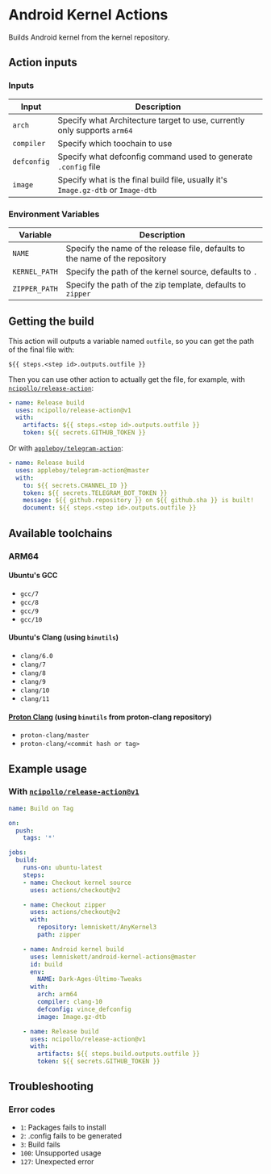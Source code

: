 # Android Kernel Actions

Builds Android kernel from the kernel repository.

## Action inputs

### Inputs

| Input | Description |
| --- | --- |
| `arch` | Specify what Architecture target to use, currently only supports `arm64` |
| `compiler` | Specify which toochain to use |
| `defconfig` | Specify what defconfig command used to generate `.config` file |
| `image` | Specify what is the final build file, usually it's `Image.gz-dtb` or `Image-dtb` |

### Environment Variables

| Variable | Description |
| --- | --- |
| `NAME` | Specify the name of the release file, defaults to the name of the repository |
| `KERNEL_PATH` | Specify the path of the kernel source, defaults to `.` |
| `ZIPPER_PATH` | Specify the path of the zip template, defaults to `zipper` |

## Getting the build

This action will outputs a variable named `outfile`, so you can get the path of the final file with: 
```
${{ steps.<step id>.outputs.outfile }}
```

Then you can use other action to actually get the file, for example, with [`ncipollo/release-action`](https://github.com/ncipollo/release-action):

```yml
- name: Release build
  uses: ncipollo/release-action@v1
  with:
    artifacts: ${{ steps.<step id>.outputs.outfile }}
    token: ${{ secrets.GITHUB_TOKEN }}
```

Or with [`appleboy/telegram-action`](https://github.com/appleboy/telegram-action):

```yml
- name: Release build
  uses: appleboy/telegram-action@master
  with:
    to: ${{ secrets.CHANNEL_ID }}
    token: ${{ secrets.TELEGRAM_BOT_TOKEN }}
    message: ${{ github.repository }} on ${{ github.sha }} is built!
    document: ${{ steps.<step id>.outputs.outfile }}
```

## Available toolchains

### ARM64

#### Ubuntu's GCC

- `gcc/7`
- `gcc/8`
- `gcc/9`
- `gcc/10`

#### Ubuntu's Clang (using `binutils`)

- `clang/6.0`
- `clang/7`
- `clang/8`
- `clang/9`
- `clang/10`
- `clang/11`

#### [Proton Clang](https://github.com/kdrag0n/proton-clang) (using `binutils` from proton-clang repository)

- `proton-clang/master`
- `proton-clang/<commit hash or tag>`

## Example usage

### With [`ncipollo/release-action@v1`](https://github.com/ncipollo/release-action)
```yml
name: Build on Tag

on:
  push:
    tags: '*'

jobs:
  build:
    runs-on: ubuntu-latest
    steps:
    - name: Checkout kernel source
      uses: actions/checkout@v2

    - name: Checkout zipper
      uses: actions/checkout@v2
      with:
        repository: lemniskett/AnyKernel3
        path: zipper

    - name: Android kernel build
      uses: lemniskett/android-kernel-actions@master
      id: build
      env:
        NAME: Dark-Ages-Último-Tweaks
      with:
        arch: arm64
        compiler: clang-10
        defconfig: vince_defconfig
        image: Image.gz-dtb

    - name: Release build
      uses: ncipollo/release-action@v1
      with:
        artifacts: ${{ steps.build.outputs.outfile }}
        token: ${{ secrets.GITHUB_TOKEN }}
```

## Troubleshooting

### Error codes

- `1`: Packages fails to install
- `2`: .config fails to be generated
- `3`: Build fails
- `100`: Unsupported usage
- `127`: Unexpected error
